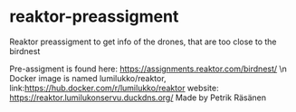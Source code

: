 # reaktor-preassigment
Reaktor preassigment to get info of the drones, that are too close to the birdnest

Pre-assigment is found here: https://assignments.reaktor.com/birdnest/ \n
Docker image is named lumilukko/reaktor, link:https://hub.docker.com/r/lumilukko/reaktor
website: https://reaktor.lumilukonservu.duckdns.org/
Made by Petrik Räsänen

